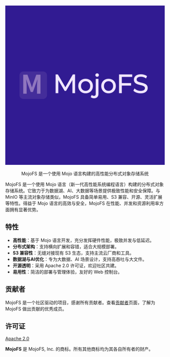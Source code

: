 [![MojoFS](assets/images/MojoFS-logo.png)](https://mojofs.com)

<p align="center">MojoFS 是一个使用 Mojo 语言构建的高性能分布式对象存储系统</p >

MojoFS 是一个使用 Mojo 语言（新一代高性能系统编程语言）构建的分布式对象存储系统。它致力于为数据湖、AI、大数据等场景提供极致性能和安全保障。与 MinIO 等主流对象存储类似，MojoFS 具备简单易用、S3 兼容、开源、灵活扩展等特性。得益于 Mojo 语言的高效与安全，MojoFS 在性能、并发和资源利用率方面拥有显著优势。

## 特性

- **高性能**：基于 Mojo 语言开发，充分发挥硬件性能，极致并发与低延迟。
- **分布式架构**：支持横向扩展和容错，适合大规模部署。
- **S3 兼容性**：无缝对接现有 S3 生态，支持主流云厂商和工具。
- **数据湖与AI优化**：专为大数据、AI 场景设计，支持高吞吐与大文件。
- **开源透明**：采用 Apache 2.0 许可证，欢迎社区共建。
- **易用性**：简洁的部署与管理体验，友好的 Web 控制台。



## 贡献者

MojoFS 是一个社区驱动的项目，感谢所有贡献者。查看[贡献者](https://github.com/mojofs/mojofs/graphs/contributors)页面，了解为 MojoFS 做出贡献的优秀成员。


## 许可证

[Apache 2.0](https://opensource.org/licenses/Apache-2.0)

**MojoFS** 是 MojoFS, Inc. 的商标。所有其他商标均为其各自所有者的财产。